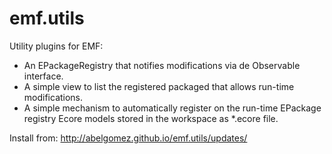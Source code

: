 emf.utils
=========

Utility plugins for EMF:

* An EPackageRegistry that notifies modifications via de Observable interface.
* A simple view to list the registered packaged that allows run-time modifications.
* A simple mechanism to automatically register on the run-time EPackage registry Ecore models stored in the workspace as *.ecore file.

Install from: http://abelgomez.github.io/emf.utils/updates/
